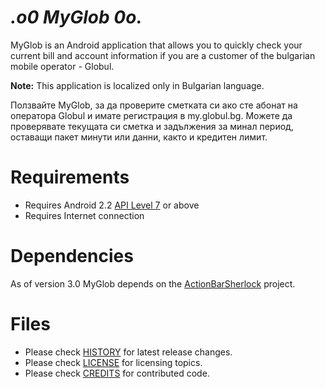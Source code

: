 _.o0 MyGlob 0o._
===================

MyGlob is an Android application that allows you to quickly check your current bill and account information if you are a customer of the bulgarian mobile operator - Globul.

**Note:** This application is localized only in Bulgarian language.

Ползвайте MyGlob, за да проверите сметката си ако сте абонат на оператора Globul и имате регистрация в my.globul.bg. Можете да проверявате текущата си сметка и задължения за минал период, оставащи пакет минути или данни, както и кредитен лимит.

# Requirements

  * Requires Android 2.2 [API Level 7](http://developer.android.com/about/versions/android-2.2.html) or above
  * Requires Internet connection

# Dependencies

As of version 3.0 MyGlob depends on the [ActionBarSherlock](https://github.com/JakeWharton/ActionBarSherlock) project.

# Files

 * Please check [HISTORY](HISTORY) for latest release changes.
 * Please check [LICENSE](LICENSE) for licensing topics.
 * Please check [CREDITS](CREDITS) for contributed code.

